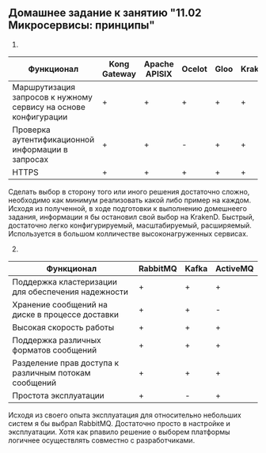 ## Домашнее задание к занятию "11.02 Микросервисы: принципы"


1.

| Функционал | Kong Gateway | Apache APISIX | Ocelot      | Gloo        | KrakenD     |
|------------|--------------|---------------|-------------|-------------|-------------|
| Маршрутизация запросов к нужному сервису на основе конфигурации | + | + | + | + | + |
| Проверка аутентификационной информации в запросах | + | + | - | + | + |
| HTTPS | + | + | + | + | + |

Сделать выбор в сторону того или иного решения достаточно сложно, необходимо как минимум реализовать какой либо пример на каждом.
Исходя из полученной, в ходе подготовки к выполнению домешнеего задания, информации я бы остановил свой выбор на KrakenD. Быстрый, достаточно легко конфигурируемый, масштабируемый, расширяемый.
Используется в большом колличестве высоконагруженных сервисах.


2.  
| Функционал | RabbitMQ    | Kafka       |     ActiveMQ|
| ---------- | ----------- | ----------- | ----------- |
| Поддержка кластеризации для обеспечения надежности | + | + | + |
| Хранение сообщений на диске в процессе доставки | + | + | - | 
| Высокая скорость работы | + | + | + |
| Поддержка различных форматов сообщений | + | + | + |
| Разделение прав доступа к различным потокам сообщений | + | + | + |
| Проcтота эксплуатации | + | - | + |

Исходя из своего опыта эксплуатация для относительно небольших систем я бы выбрал RabbitMQ. Достаточно просто в настройке и эксплуатации. 
Хотя как рпавило решение о выборем платформы логичнее осуществлять совместно с разработчиками.
